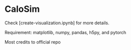 # CaloSim

Check [create-visualization.ipynb] for more details.

Requirement: matplotlib, numpy, pandas, h5py, and pytorch

Most credits to official repo
